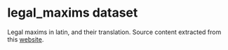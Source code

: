 # legal_maxims dataset
Legal maxims in latin, and their translation.
Source content extracted from this [website](https://lawsisto.com/legalmaxims#).
